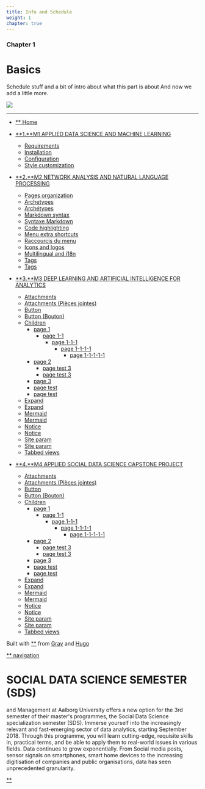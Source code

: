 ```yaml
---
title: Info and Schedule
weight: 1
chapter: true
---
```


### Chapter 1

# Basics
 Schedule stuff and a bit of intro about what this part is about
 And now we add a little more.

[![](/images/home_button_defaults.png)](https://www.design.aau.dk/digitalAssets/870/870299_figur-2.png/)

** **

-   [** Home](/)

-   [**1.**M1 APPLIED DATA SCIENCE AND MACHINE LEARNING](/basics/)
    -   [Requirements](/basics/requirements/)
    -   [Installation](/basics/installation/)
    -   [Configuration](/basics/configuration/)
    -   [Style customization](/basics/style-customization/)
-   [**2.**M2 NETWORK ANALYSIS AND NATURAL LANGUAGE PROCESSING](/cont/)
    -   [Pages organization](/cont/pages/)
    -   [Archetypes](/cont/archetypes/)
    -   [Archétypes](/cont/archetypes.fr/)
    -   [Markdown syntax](/cont/markdown/)
    -   [Syntaxe Markdown](/cont/markdown.fr/)
    -   [Code highlighting](/cont/syntaxhighlight/)
    -   [Menu extra shortcuts](/cont/menushortcuts/)
    -   [Raccourcis du menu](/cont/menushortcuts.fr/)
    -   [Icons and logos](/cont/icons/)
    -   [Multilingual and i18n](/cont/i18n/)
    -   [Tags](/cont/tags/)
    -   [Tags](/cont/tags.fr/)
-   [**3.**M3 DEEP LEARNING AND ARTIFICIAL INTELLIGENCE FOR
    ANALYTICS](/shortcodes/)
    -   [Attachments](/shortcodes/attachments/)
    -   [Attachments (Pièces jointes)](/shortcodes/attachments.fr/)
    -   [Button](/shortcodes/button/)
    -   [Button (Bouton)](/shortcodes/button.fr/)
    -   [Children](/shortcodes/children/)
        -   [page 1](/shortcodes/children/children-1/)
            -   [page
                1-1](/shortcodes/children/children-1/children-1-1/)
                -   [page
                    1-1-1](/shortcodes/children/children-1/children-1-1/children-1-1-1/)
                    -   [page
                        1-1-1-1](/shortcodes/children/children-1/children-1-1/children-1-1-1/children-1-1-1-1/)
                        -   [page
                            1-1-1-1-1](/shortcodes/children/children-1/children-1-1/children-1-1-1/children-1-1-1-1/children-1-1-1-1-1/)
        -   [page 2](/shortcodes/children/children-2/)
            -   [page test 3](/shortcodes/children/children-2/test3/)
            -   [page test 3](/shortcodes/children/children-2/test3.fr/)
        -   [page 3](/shortcodes/children/children-3/)
        -   [page test](/shortcodes/children/test/)
        -   [page test](/shortcodes/children/test.fr/)
    -   [Expand](/shortcodes/expand/)
    -   [Expand](/shortcodes/expand.fr/)
    -   [Mermaid](/shortcodes/mermaid/)
    -   [Mermaid](/shortcodes/mermaid.fr/)
    -   [Notice](/shortcodes/notice/)
    -   [Notice](/shortcodes/notice.fr/)
    -   [Site param](/shortcodes/siteparam/)
    -   [Site param](/shortcodes/siteparam.fr/)
    -   [Tabbed views](/shortcodes/tabs/)
-   [**4.**M4 APPLIED SOCIAL DATA SCIENCE CAPSTONE
    PROJECT](/shortcodes-copy/)
    -   [Attachments](/shortcodes-copy/attachments/)
    -   [Attachments (Pièces jointes)](/shortcodes-copy/attachments.fr/)
    -   [Button](/shortcodes-copy/button/)
    -   [Button (Bouton)](/shortcodes-copy/button.fr/)
    -   [Children](/shortcodes-copy/children/)
        -   [page 1](/shortcodes-copy/children/children-1/)
            -   [page
                1-1](/shortcodes-copy/children/children-1/children-1-1/)
                -   [page
                    1-1-1](/shortcodes-copy/children/children-1/children-1-1/children-1-1-1/)
                    -   [page
                        1-1-1-1](/shortcodes-copy/children/children-1/children-1-1/children-1-1-1/children-1-1-1-1/)
                        -   [page
                            1-1-1-1-1](/shortcodes-copy/children/children-1/children-1-1/children-1-1-1/children-1-1-1-1/children-1-1-1-1-1/)
        -   [page 2](/shortcodes-copy/children/children-2/)
            -   [page test
                3](/shortcodes-copy/children/children-2/test3/)
            -   [page test
                3](/shortcodes-copy/children/children-2/test3.fr/)
        -   [page 3](/shortcodes-copy/children/children-3/)
        -   [page test](/shortcodes-copy/children/test/)
        -   [page test](/shortcodes-copy/children/test.fr/)
    -   [Expand](/shortcodes-copy/expand/)
    -   [Expand](/shortcodes-copy/expand.fr/)
    -   [Mermaid](/shortcodes-copy/mermaid/)
    -   [Mermaid](/shortcodes-copy/mermaid.fr/)
    -   [Notice](/shortcodes-copy/notice/)
    -   [Notice](/shortcodes-copy/notice.fr/)
    -   [Site param](/shortcodes-copy/siteparam/)
    -   [Site param](/shortcodes-copy/siteparam.fr/)
    -   [Tabbed views](/shortcodes-copy/tabs/)

Built with [**](https://github.com/matcornic/hugo-theme-learn) from
[Grav](https://getgrav.org) and [Hugo](https://gohugo.io/)

[** navigation](#)

SOCIAL DATA SCIENCE SEMESTER (SDS)
==================================

and Management at Aalborg University offers a new option for the 3rd
semester of their master's programmes, the Social Data Science
specialization semester (SDS). Immerse yourself into the increasingly
relevant and fast-emerging sector of data analytics, starting September
2018. Through this programme, you will learn cutting-edge, requisite
skills in, practical terms, and be able to apply them to real-world
issues in various fields. Data continues to grow exponentially. From
Social media posts, sensor signals on smartphones, smart home devices to
the increasing digitisation of companies and public organisations, data
has seen unprecedented granularity.

[**](/basics/ "M1 APPLIED DATA SCIENCE AND MACHINE LEARNING")
